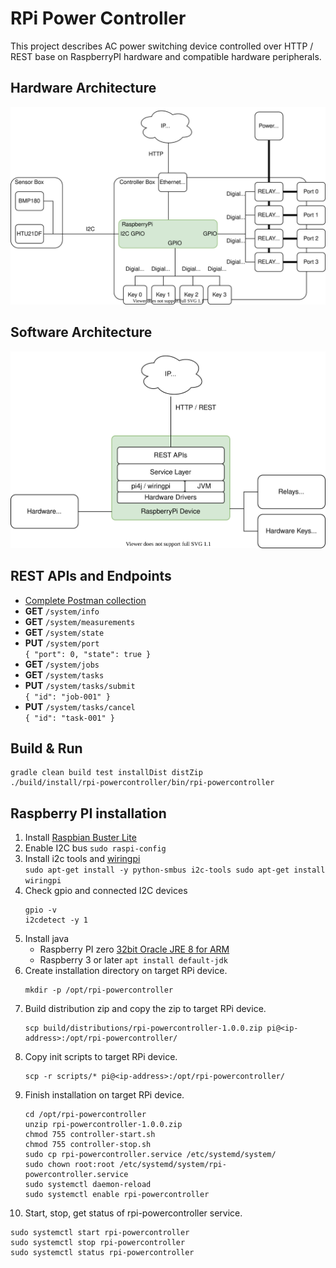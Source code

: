 # RPi Power Controller
This project describes AC power switching device controlled over HTTP / REST base on 
RaspberryPI hardware and compatible hardware peripherals.

## Hardware Architecture
![hw-arch](docs/rpi-powercontroller-hardware-architecture.svg)

## Software Architecture
![sw-arch](docs/rpi-powercontroller-software-architecture.svg)

## REST APIs and Endpoints
* [Complete Postman collection](docs/rpi-powercontroller.postman_collection.json)
* __GET__ ``/system/info``
* __GET__ ``/system/measurements``
* __GET__ ``/system/state``
* __PUT__ ``/system/port``  
  ``
  { "port": 0, "state": true }
  ``
* __GET__ ``/system/jobs``
* __GET__ ``/system/tasks``
* __PUT__ ``/system/tasks/submit``  
  ``
  { "id": "job-001" }
  ``
* __PUT__ ``/system/tasks/cancel``  
  ``
  { "id": "task-001" }
  ``
## Build & Run
```
gradle clean build test installDist distZip
./build/install/rpi-powercontroller/bin/rpi-powercontroller
``` 

## Raspberry PI installation
1. Install [Raspbian Buster Lite](https://downloads.raspberrypi.org/raspbian_lite_latest)  
2. Enable I2C bus ``sudo raspi-config`` 
3. Install i2c tools and [wiringpi](http://wiringpi.com/download-and-install/)  
   ``
   sudo apt-get install -y python-smbus i2c-tools
   sudo apt-get install wiringpi
   `` 
4. Check gpio and connected I2C devices
   ```
   gpio -v
   i2cdetect -y 1
   ```
5. Install java
   * Raspberry PI zero [32bit Oracle JRE 8 for ARM](https://www.oracle.com/java/technologies/javase-jdk8-downloads.html)
   * Raspberry 3 or later ``apt install default-jdk``
6. Create installation directory on target RPi device.
   ```
   mkdir -p /opt/rpi-powercontroller
   ```   
7. Build distribution zip and copy the zip to target RPi device.
   ```
   scp build/distributions/rpi-powercontroller-1.0.0.zip pi@<ip-address>:/opt/rpi-powercontroller/
   ```
8. Copy init scripts to target RPi device.
   ```
   scp -r scripts/* pi@<ip-address>:/opt/rpi-powercontroller/
   ```
9. Finish installation on target RPi device.
   ```
   cd /opt/rpi-powercontroller
   unzip rpi-powercontroller-1.0.0.zip
   chmod 755 controller-start.sh
   chmod 755 controller-stop.sh
   sudo cp rpi-powercontroller.service /etc/systemd/system/
   sudo chown root:root /etc/systemd/system/rpi-powercontroller.service
   sudo systemctl daemon-reload
   sudo systemctl enable rpi-powercontroller
   ```
10. Start, stop, get status of rpi-powercontroller service.
   ```
   sudo systemctl start rpi-powercontroller
   sudo systemctl stop rpi-powercontroller
   sudo systemctl status rpi-powercontroller
   ```

